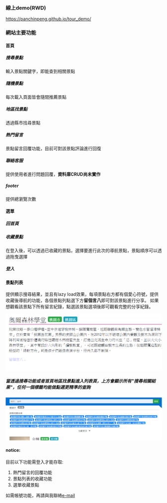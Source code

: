 
### 線上demo(RWD)
https://panchinpeng.github.io/tour_demo/


### 網站主要功能
#### 首頁
##### 搜尋景點
輸入景點關鍵字，即能查到相關景點
##### 隨機景點
每次載入頁面皆會隨間推薦景點
##### 地區找景點
透過縣市找尋景點
##### 熱門留言
景點留言回覆功能，目前可對該景點評論進行回復
##### 聯絡客服
提供使用者進行問題回覆，**資料庫CRUD尚未實作**
##### footer
提供總瀏覽次數

#### 選單
##### 回首頁
##### 收藏景點
在登入後，可以透過已收藏的景點，選擇要進行此次的導航景點，景點順序可以透過拖曳選擇
##### 登入
#### 景點列表
提供顯示搜尋結果，並且有lazy load效果，每項景點右方都有個愛心符號，提供收藏後導航的功能，各個景點列點選下方**留個言八**即可對該景點進行分享。
如果想觀看該景點下所有留言紀錄，點選該景點選項後即可觀看完整的分享紀錄。

![image](https://github.com/panchinpeng/tour_demo/blob/master/readmePic/2.PNG)
##### 當透過搜尋功能或者首頁地區找景點進入列表頁，上方會顯示所有"搜尋相關結果"，任何一個標籤均能做點選更精準的查詢
![image](https://github.com/panchinpeng/tour_demo/blob/master/readmePic/1.PNG)

#### notice:
目前以下功能需登入才能存取:
1. 熱門留言的回覆功能
2. 景點列表的收藏功能
3. 選單收藏景點



如需帳號功能，再請與我聯絡<a href="mailto:a84155844@gmail.com">e-mail</a>
